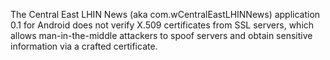 The Central East LHIN News (aka com.wCentralEastLHINNews) application 0.1 for Android does not verify X.509 certificates from SSL servers, which allows man-in-the-middle attackers to spoof servers and obtain sensitive information via a crafted certificate.